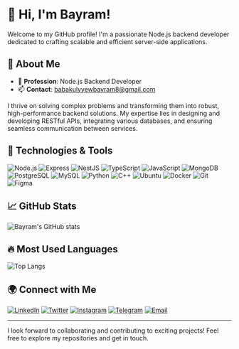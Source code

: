 # 👋 Hi, I'm Bayram!

Welcome to my GitHub profile! I'm a passionate Node.js backend developer dedicated to crafting scalable and efficient server-side applications.

## 🌟 About Me

- 💼 **Profession**: Node.js Backend Developer
- 📫 **Contact**: babakulyyewbayram8@gmail.com

I thrive on solving complex problems and transforming them into robust, high-performance backend solutions. My expertise lies in designing and developing RESTful APIs, integrating various databases, and ensuring seamless communication between services.

## 🚀 Technologies & Tools

![Node.js](https://img.shields.io/badge/-Node.js-339933?logo=node.js&logoColor=white&style=flat)
![Express](https://img.shields.io/badge/-Express-000000?logo=express&logoColor=white&style=flat)
![NestJS](https://img.shields.io/badge/-NestJS-E0234E?logo=nestjs&logoColor=white&style=flat)
![TypeScript](https://img.shields.io/badge/-TypeScript-007ACC?logo=typescript&logoColor=white&style=flat)
![JavaScript](https://img.shields.io/badge/-JavaScript-F7DF1E?logo=javascript&logoColor=black&style=flat)
![MongoDB](https://img.shields.io/badge/-MongoDB-47A248?logo=mongodb&logoColor=white&style=flat)
![PostgreSQL](https://img.shields.io/badge/-PostgreSQL-336791?logo=postgresql&logoColor=white&style=flat)
![MySQL](https://img.shields.io/badge/-MySQL-4479A1?logo=mysql&logoColor=white&style=flat)
![Python](https://img.shields.io/badge/-Python-3776AB?logo=python&logoColor=white&style=flat)
![C++](https://img.shields.io/badge/-C++-00599C?logo=c%2b%2b&logoColor=white&style=flat)
![Ubuntu](https://img.shields.io/badge/-Ubuntu-E95420?logo=ubuntu&logoColor=white&style=flat)
![Docker](https://img.shields.io/badge/-Docker-2496ED?logo=docker&logoColor=white&style=flat)
![Git](https://img.shields.io/badge/-Git-F05032?logo=git&logoColor=white&style=flat)
![Figma](https://img.shields.io/badge/-Figma-F24E1E?logo=figma&logoColor=white&style=flat)

## 📈 GitHub Stats

![Bayram's GitHub stats](https://github-readme-stats.vercel.app/api?username=bbayramm&show_icons=true&theme=radical)

## 🔥 Most Used Languages

![Top Langs](https://github-readme-stats.vercel.app/api/top-langs/?username=bbayramm&layout=compact&theme=radical)

## 🌍 Connect with Me

[![LinkedIn](https://img.shields.io/badge/LinkedIn-0077B5?logo=linkedin&logoColor=white&style=flat)](https://www.linkedin.com/in/bayram-babagulyy)
[![Twitter](https://img.shields.io/badge/Twitter-1DA1F2?logo=twitter&logoColor=white&style=flat)](https://twitter.com/BayramBabagulyy)
[![Instagram](https://img.shields.io/badge/Instagram-E4405F?logo=instagram&logoColor=white&style=flat)](https://www.instagram.com/b_babagulyyev)
[![Telegram](https://img.shields.io/badge/Telegram-2CA5E0?logo=telegram&logoColor=white&style=flat)](https://t.me/bayram_babagulyyev)
[![Email](https://img.shields.io/badge/Email-D14836?logo=gmail&logoColor=white&style=flat)](gmail:babakulyyewbayram8@gmail.com)

---

I look forward to collaborating and contributing to exciting projects! Feel free to explore my repositories and get in touch.
